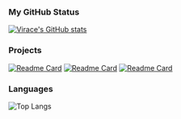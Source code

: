 ### My GitHub Status

[![Virace's GitHub stats](https://github-readme-stats.vercel.app/api?username=Virace&count_private=true&show_icons=true&bg_color=45,ad5389,3c1053&title_color=fff&text_color=fff)](https://github.com/anuraghazra/github-readme-stats)

### Projects
[![Readme Card](https://github-readme-stats.vercel.app/api/pin/?username=Virace&repo=kratos-pe&show_owner=true)](https://github.com/anuraghazra/github-readme-stats)
[![Readme Card](https://github-readme-stats.vercel.app/api/pin/?username=Virace&repo=douyu-push&show_owner=true)](https://github.com/anuraghazra/github-readme-stats)
[![Readme Card](https://github-readme-stats.vercel.app/api/pin/?username=Virace&repo=lol_extract_voice&show_owner=true)](https://github.com/anuraghazra/github-readme-stats)

### Languages
![Top Langs](https://github-readme-stats.vercel.app/api/top-langs/?username=Virace&layout=compact)
